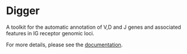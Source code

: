 # Digger
A toolkit for the automatic annotation of V,D and J genes and associated features in IG receptor genomic loci.

For more details, please see the [documentation](https://williamdlees.github.io/digger/index.html).

